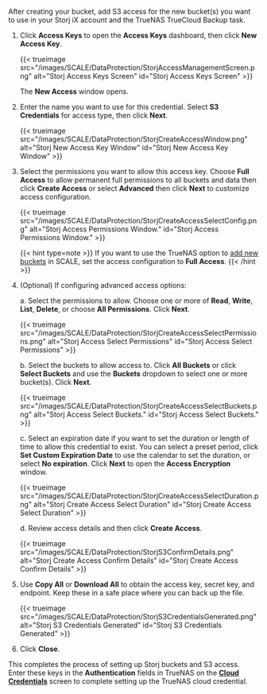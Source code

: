 &NewLine;

After creating your bucket, add S3 access for the new bucket(s) you want to use in your Storj iX account and the TrueNAS TrueCloud Backup task.

1. Click **Access Keys** to open the **Access Keys** dashboard, then click **New Access Key**.

   {{< trueimage src="/images/SCALE/DataProtection/StorjAccessManagementScreen.png" alt="Storj Access Keys Screen" id="Storj Access Keys Screen" >}}

   The **New Access** window opens.

2. Enter the name you want to use for this credential.
   Select **S3 Credentials** for access type, then click **Next**.

   {{< trueimage src="/images/SCALE/DataProtection/StorjCreateAccessWindow.png" alt="Storj New Access Key Window" id="Storj New Access Key Window" >}}

3. Select the permissions you want to allow this access key.
   Choose **Full Access** to allow permanent full permissions to all buckets and data then click **Create Access** or select **Advanced** then click **Next** to customize access configuration.

   {{< trueimage src="/images/SCALE/DataProtection/StorjCreateAccessSelectConfig.png" alt="Storj Access Permissions Window." id="Storj Access Permissions Window." >}}

   {{< hint type=note >}}
   If you want to use the TrueNAS option to [add new buckets](#setting-up-the-truecloud-backup-task) in SCALE, set the access configuration to **Full Access**.
   {{< /hint >}}

4. (Optional) If configuring advanced access options:

   a. Select the permissions to allow.
   Choose one or more of **Read**, **Write**, **List**, **Delete**, or choose **All Permissions**.
   Click **Next**.

   {{< trueimage src="/images/SCALE/DataProtection/StorjCreateAccessSelectPermissions.png" alt="Storj Access Select Permissions" id="Storj Access Select Permissions" >}}

   b. Select the buckets to allow access to.
   Click **All Buckets** or click **Select Buckets** and use the **Buckets** dropdown to select one or more bucket(s).
   Click **Next**.

   {{< trueimage src="/images/SCALE/DataProtection/StorjCreateAccessSelectBuckets.png" alt="Storj Access Select Buckets." id="Storj Access Select Buckets." >}}

   c. Select an expiration date if you want to set the duration or length of time to allow this credential to exist.
   You can select a preset period, click **Set Custom Expiration Date** to use the calendar to set the duration, or select **No expiration**.
   Click **Next** to open the **Access Encryption** window.

   {{< trueimage src="/images/SCALE/DataProtection/StorjCreateAccessSelectDuration.png" alt="Storj Create Access Select Duration" id="Storj Create Access Select Duration" >}}

   d. Review access details and then click **Create Access**.

   {{< trueimage src="/images/SCALE/DataProtection/StorjS3ConfirmDetails.png" alt="Storj Create Access Confirm Details" id="Storj Create Access Confirm Details" >}}

5. Use **Copy All** or **Download All** to obtain the access key, secret key, and endpoint.
   Keep these in a safe place where you can back up the file.

   {{< trueimage src="/images/SCALE/DataProtection/StorjS3CredentialsGenerated.png" alt="Storj S3 Credentials Generated" id="Storj S3 Credentials Generated" >}}

6. Click **Close**.

This completes the process of setting up Storj buckets and S3 access.
Enter these keys in the **Authentication** fields in TrueNAS on the **[Cloud Credentials](#adding-storj-cloud-credentials)** screen to complete setting up the TrueNAS cloud credential.